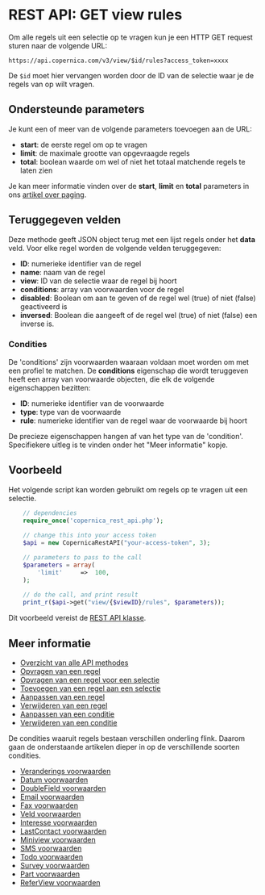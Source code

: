 # REST API: GET view rules

Om alle regels uit een selectie op te vragen kun je een HTTP GET request 
sturen naar de volgende URL:

`https://api.copernica.com/v3/view/$id/rules?access_token=xxxx`

De `$id` moet hier vervangen worden door de ID van de selectie waar 
je de regels van op wilt vragen.

## Ondersteunde parameters

Je kunt een of meer van de volgende parameters toevoegen aan de URL:

- **start**: de eerste regel om op te vragen
- **limit**: de maximale grootte van opgevraagde regels
- **total**: boolean waarde om wel of niet het totaal matchende regels te laten zien

Je kan meer informatie vinden over de **start**, **limit** en **total** parameters 
in ons [artikel over paging](./rest-paging.md).

## Teruggegeven velden

Deze methode geeft JSON object terug met een lijst regels onder het **data** veld. 
Voor elke regel worden de volgende velden teruggegeven:

* **ID**: numerieke identifier van de regel
* **name**: naam van de regel
* **view**: ID van de selectie waar de regel bij hoort
* **conditions**: array van voorwaarden voor de regel
* **disabled**: Boolean om aan te geven of de regel wel (true) of niet (false) geactiveerd is
* **inversed**: Boolean die aangeeft of de regel wel (true) of niet (false) een inverse is. 

### Condities

De 'conditions' zijn voorwaarden waaraan voldaan moet worden 
om met een profiel te matchen. De **conditions** eigenschap die wordt 
teruggeven heeft een array van voorwaarde objecten, die elk de volgende eigenschappen bezitten:

* **ID**: numerieke identifier van de voorwaarde
* **type**: type van de voorwaarde
* **rule**: numerieke identifier van de regel waar de voorwaarde bij hoort

De precieze eigenschappen hangen af van het type van de 'condition'. Specifiekere 
uitleg is te vinden onder het "Meer informatie" kopje. 

## Voorbeeld

Het volgende script kan worden gebruikt om regels op te vragen uit een 
selectie.

```php
    // dependencies
    require_once('copernica_rest_api.php');
    
    // change this into your access token
    $api = new CopernicaRestAPI("your-access-token", 3);

    // parameters to pass to the call
    $parameters = array(
        'limit'     =>  100,
    );
    
    // do the call, and print result
    print_r($api->get("view/{$viewID}/rules", $parameters));
```

Dit voorbeeld vereist de [REST API klasse](rest-php).

## Meer informatie

* [Overzicht van alle API methodes](rest-api)
* [Opvragen van een regel](./rest-get-rule)
* [Opvragen van een regel voor een selectie](./get-view-rule)
* [Toevoegen van een regel aan een selectie](./rest-post-view-rules.md)
* [Aanpassen van een regel](./rest-put-rule.md)
* [Verwijderen van een regel](./rest-delete-rule.md)
* [Aanpassen van een conditie](./rest-put-condition.md)
* [Verwijderen van een conditie](./rest-delete-condition.md)

De condities waaruit regels bestaan verschillen onderling flink. Daarom 
gaan de onderstaande artikelen dieper in op de verschillende soorten condities.

* [Veranderings voorwaarden](./rest-condition-type-change.md)
* [Datum voorwaarden](./rest-condition-type-date.md)
* [DoubleField voorwaarden](./rest-condition-type-doublefield.md)
* [Email voorwaarden](./rest-condition-type-email.md)
* [Fax voorwaarden](./rest-condition-type-fax.md)
* [Veld voorwaarden](./rest-condition-type-field.md)
* [Interesse voorwaarden](./rest-condition-type-interest.md)
* [LastContact voorwaarden](./rest-condition-type-lastcontact.md)
* [Miniview voorwaarden](./rest-condition-type-miniview.md)
* [SMS voorwaarden](./rest-condition-type-sms.md)
* [Todo voorwaarden](./rest-condition-type-todo.md)
* [Survey voorwaarden](./rest-condition-type-survey.md)
* [Part voorwaarden](./rest-condition-type-part.md)
* [ReferView voorwaarden](./rest-condition-type-referview.md)

